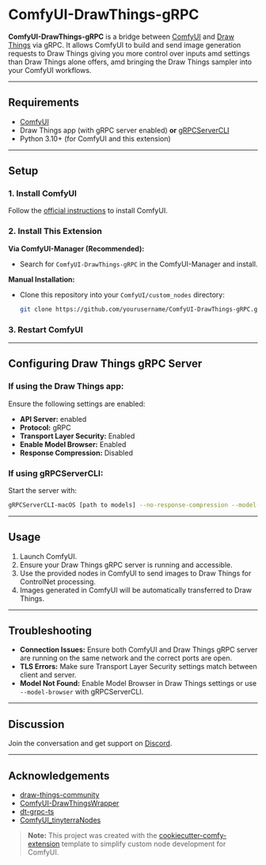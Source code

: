 # ComfyUI-DrawThings-gRPC

**ComfyUI-DrawThings-gRPC** is a bridge between [ComfyUI](https://comfyui.org/) and [Draw Things](https://github.com/drawthingsai/draw-things-community) via gRPC. It allows ComfyUI to build and send image generation requests to Draw Things giving you more control over inputs amd settings than Draw Things alone offers, amd bringing the Draw Things sampler into your ComfyUI workflows.

---

## Requirements

- [ComfyUI](https://docs.comfy.org/get_started)
- Draw Things app (with gRPC server enabled) **or** [gRPCServerCLI](https://github.com/drawthingsai/draw-things-community/tree/main?tab=readme-ov-file#self-host-grpcservercli-from-packaged-binaries)
- Python 3.10+ (for ComfyUI and this extension)

---

## Setup

### 1. Install ComfyUI

Follow the [official instructions](https://docs.comfy.org/get_started) to install ComfyUI.

### 2. Install This Extension

**Via ComfyUI-Manager (Recommended):**
- Search for `ComfyUI-DrawThings-gRPC` in the ComfyUI-Manager and install.

**Manual Installation:**
- Clone this repository into your `ComfyUI/custom_nodes` directory:
  ```sh
  git clone https://github.com/yourusername/ComfyUI-DrawThings-gRPC.git ComfyUI/custom_nodes/ComfyUI-DrawThings-gRPC
  ```

### 3. Restart ComfyUI

---

## Configuring Draw Things gRPC Server

### If using the Draw Things app:

Ensure the following settings are enabled:
- **API Server:** enabled
- **Protocol:** gRPC
- **Transport Layer Security:** Enabled
- **Enable Model Browser:** Enabled
- **Response Compression:** Disabled

### If using gRPCServerCLI:

Start the server with:
```sh
gRPCServerCLI-macOS [path to models] --no-response-compression --model-browser
```

---

## Usage

1. Launch ComfyUI.
2. Ensure your Draw Things gRPC server is running and accessible.
3. Use the provided nodes in ComfyUI to send images to Draw Things for ControlNet processing.
4. Images generated in ComfyUI will be automatically transferred to Draw Things.

---

## Troubleshooting

- **Connection Issues:** Ensure both ComfyUI and Draw Things gRPC server are running on the same network and the correct ports are open.
- **TLS Errors:** Make sure Transport Layer Security settings match between client and server.
- **Model Not Found:** Enable Model Browser in Draw Things settings or use `--model-browser` with gRPCServerCLI.

---

## Discussion

Join the conversation and get support on [Discord](https://discord.com/channels/1038516303666876436/1357377020299837464).

---

## Acknowledgements

- [draw-things-community](https://github.com/drawthingsai/draw-things-community)
- [ComfyUI-DrawThingsWrapper](https://github.com/JosephThomasParker/ComfyUI-DrawThingsWrapper)
- [dt-grpc-ts](https://github.com/kcjerrell/dt-grpc-ts)
- [ComfyUI_tinyterraNodes](https://github.com/TinyTerra/ComfyUI_tinyterraNodes)

> **Note:**
> This project was created with the [cookiecutter-comfy-extension](https://github.com/Comfy-Org/cookiecutter-comfy-extension) template to simplify custom node development for ComfyUI.
